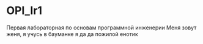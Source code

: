 # OPI_lr1
Первая лабораторная по основам программной инженерии
Меня зовут женя, я учусь в бауманке я да да пожилой енотик 